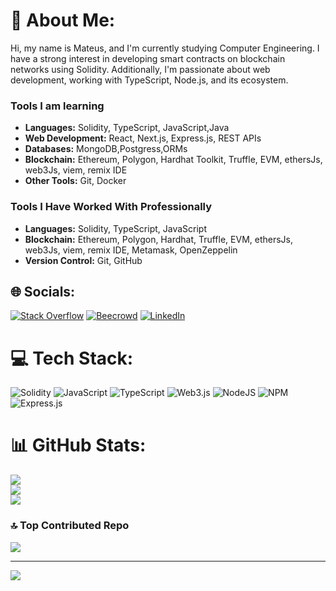 # 💫 About Me:
Hi, my name is Mateus, and I'm currently studying Computer Engineering. I have a strong interest in developing smart contracts on blockchain networks using Solidity. Additionally, I'm passionate about web development, working with TypeScript, Node.js, and its ecosystem.

### Tools I am learning

- **Languages:** Solidity, TypeScript, JavaScript,Java
- **Web Development:** React, Next.js, Express.js, REST APIs
- **Databases:** MongoDB,Postgress,ORMs
- **Blockchain:** Ethereum, Polygon, Hardhat Toolkit, Truffle, EVM, ethersJs, web3Js, viem, remix IDE
- **Other Tools:** Git, Docker

### Tools I Have Worked With Professionally
- **Languages:** Solidity, TypeScript, JavaScript
- **Blockchain:** Ethereum, Polygon, Hardhat, Truffle, EVM, ethersJs, web3Js, viem, remix IDE, Metamask, OpenZeppelin
- **Version Control:** Git, GitHub

## 🌐 Socials:
[![Stack Overflow](https://img.shields.io/badge/-Stackoverflow-FE7A16?logo=stack-overflow&logoColor=white)](https://stackoverflow.com/users/22862117) 
[![Beecrowd](https://img.shields.io/badge/Beecrowd-ffdb72)](https://judge.beecrowd.com/pt/profile/619645)
[![LinkedIn](https://img.shields.io/badge/LinkedIn-0077B5?style=for-the-badge&logo=linkedin&logoColor=white)](https://www.linkedin.com/in/mateus-navarro-910673298/)



# 💻 Tech Stack:
![Solidity](https://img.shields.io/badge/Solidity-%23363636.svg?style=flat&logo=solidity&logoColor=white) ![JavaScript](https://img.shields.io/badge/javascript-%23323330.svg?style=flat&logo=javascript&logoColor=%23F7DF1E) ![TypeScript](https://img.shields.io/badge/typescript-%23007ACC.svg?style=flat&logo=typescript&logoColor=white) ![Web3.js](https://img.shields.io/badge/web3.js-F16822?style=flat&logo=web3.js&logoColor=white) ![NodeJS](https://img.shields.io/badge/node.js-6DA55F?style=flat&logo=node.js&logoColor=white) ![NPM](https://img.shields.io/badge/NPM-%23CB3837.svg?style=flat&logo=npm&logoColor=white) ![Express.js](https://img.shields.io/badge/express.js-%23404d59.svg?style=flat&logo=express&logoColor=%2361DAFB)
# 📊 GitHub Stats:
![](https://github-readme-stats.vercel.app/api?username=GreatApe77&theme=merko&hide_border=false&include_all_commits=false&count_private=false)<br/>
![](https://github-readme-streak-stats.herokuapp.com/?user=GreatApe77&theme=merko&hide_border=false)<br/>
![](https://github-readme-stats.vercel.app/api/top-langs/?username=GreatApe77&theme=merko&hide_border=false&include_all_commits=false&count_private=false&layout=compact)


### 🔝 Top Contributed Repo
![](https://github-contributor-stats.vercel.app/api?username=GreatApe77&limit=5&theme=dark&combine_all_yearly_contributions=true)

---
[![](https://visitcount.itsvg.in/api?id=GreatApe77&icon=5&color=3)](https://visitcount.itsvg.in)

<!-- Proudly created with GPRM ( https://gprm.itsvg.in ) -->
